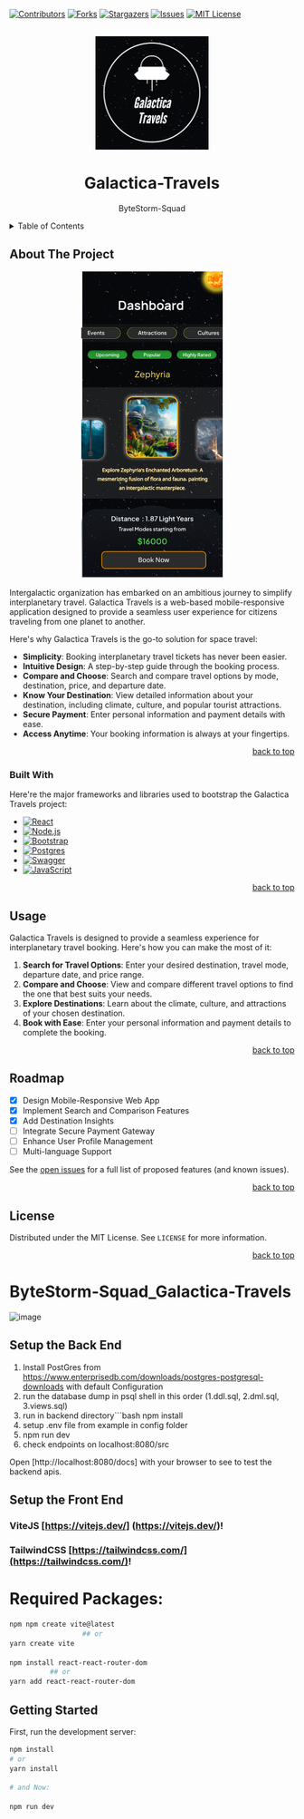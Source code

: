 <a name="readme-top"></a>

[![Contributors][contributors-shield]][contributors-url]
[![Forks][forks-shield]][forks-url]
[![Stargazers][stars-shield]][stars-url]
[![Issues][issues-shield]][issues-url]
[![MIT License][license-shield]][license-url]



<!-- PROJECT LOGO -->
<br />
<div align="center">
  <a href="https://github.com/ByteStorm-Squad/ByteStorm-Squad_Galactica-Travels">
    <img src="asset/Web capture_20-8-2023_23181_www.figma.com.jpeg" alt="Logo" width="200" height="200">
  </a>

  <h1 align="center">Galactica-Travels</h1>

  <p align="center">
    ByteStorm-Squad
    <br />
  </p>
</div>



<!-- TABLE OF CONTENTS -->
<details>
  <summary>Table of Contents</summary>
  <ol>
    <li>
      <a href="#about-the-project">About The Project</a>
      <ul>
        <li><a href="#built-with">Built With</a></li>
      </ul>
    </li>
    <li><a href="#usage">Usage</a></li>
    <li><a href="#roadmap">Roadmap</a></li>
    <li><a href="#license">License</a></li>
  </ol>
</details>



<!-- ABOUT THE PROJECT -->
## About The Project
<div align="center">
  <img src="asset/Pasted%20image.png" alt="Logo" width="250">
</div>

Intergalactic organization has embarked on an ambitious journey to simplify interplanetary travel. Galactica Travels is a web-based mobile-responsive application designed to provide a seamless user experience for citizens traveling from one planet to another.

Here's why Galactica Travels is the go-to solution for space travel:
* **Simplicity**: Booking interplanetary travel tickets has never been easier.
* **Intuitive Design**: A step-by-step guide through the booking process.
* **Compare and Choose**: Search and compare travel options by mode, destination, price, and departure date.
* **Know Your Destination**: View detailed information about your destination, including climate, culture, and popular tourist attractions.
* **Secure Payment**: Enter personal information and payment details with ease.
* **Access Anytime**: Your booking information is always at your fingertips.


<p align="right"><a href="#readme-top">back to top</a></p>



### Built With

Here're the major frameworks and libraries used to bootstrap the Galactica Travels project:

* [![React][React.js]][React-url]
* [![Node.js][Node.js]][Node-url]
* [![Bootstrap][Bootstrap.com]][Bootstrap-url]
* [![Postgres][Postgres.com]][Postgres-url]
* [![Swagger][Swagger.io]][Swagger-url]
* [![JavaScript][JavaScript.com]][JavaScript-url]

<p align="right"><a href="#readme-top">back to top</a></p>

<!-- USAGE EXAMPLES -->
## Usage

Galactica Travels is designed to provide a seamless experience for interplanetary travel booking. Here's how you can make the most of it:

1. **Search for Travel Options**: Enter your desired destination, travel mode, departure date, and price range.
2. **Compare and Choose**: View and compare different travel options to find the one that best suits your needs.
3. **Explore Destinations**: Learn about the climate, culture, and attractions of your chosen destination.
4. **Book with Ease**: Enter your personal information and payment details to complete the booking.

<p align="right"><a href="#readme-top">back to top</a></p>





## Roadmap

- [x] Design Mobile-Responsive Web App
- [x] Implement Search and Comparison Features
- [x] Add Destination Insights
- [ ] Integrate Secure Payment Gateway
- [ ] Enhance User Profile Management
- [ ] Multi-language Support

See the [open issues](https://github.com/ByteStorm-Squad/ByteStorm-Squad_Galactica-Travels/issues) for a full list of proposed features (and known issues).

<p align="right"><a href="#readme-top">back to top</a></p>


<!-- LICENSE -->
## License

Distributed under the MIT License. See `LICENSE` for more information.

<p align="right"><a href="#readme-top">back to top</a></p>

[contributors-shield]: https://img.shields.io/github/contributors/ByteStorm-Squad/ByteStorm-Squad_Galactica-Travels.svg?style=for-the-badge
[contributors-url]: https://github.com/ByteStorm-Squad/ByteStorm-Squad_Galactica-Travels/graphs/contributors
[forks-shield]: https://img.shields.io/github/forks/ByteStorm-Squad/ByteStorm-Squad_Galactica-Travels.svg?style=for-the-badge
[forks-url]: https://github.com/ByteStorm-Squad/ByteStorm-Squad_Galactica-Travels/network/members
[stars-shield]: https://img.shields.io/github/stars/ByteStorm-Squad/ByteStorm-Squad_Galactica-Travels.svg?style=for-the-badge
[stars-url]: https://github.com/ByteStorm-Squad/ByteStorm-Squad_Galactica-Travels/stargazers
[issues-shield]: https://img.shields.io/github/issues/ByteStorm-Squad/ByteStorm-Squad_Galactica-Travels.svg?style=for-the-badge
[issues-url]: https://github.com/ByteStorm-Squad/ByteStorm-Squad_Galactica-Travels/issues
[license-shield]: https://img.shields.io/github/license/ByteStorm-Squad/ByteStorm-Squad_Galactica-Travels.svg?style=for-the-badge
[license-url]: https://github.com/ByteStorm-Squad/ByteStorm-Squad_Galactica-Travels/blob/master/LICENSE.txt
[product-screenshot]: images/screenshot.png
[Next.js]: https://img.shields.io/badge/next.js-000000?style=for-the-badge&logo=nextdotjs&logoColor=white
[Next-url]: https://nextjs.org/
[React.js]: https://img.shields.io/badge/React-20232A?style=for-the-badge&logo=react&logoColor=61DAFB
[React-url]: https://reactjs.org/
[Vue.js]: https://img.shields.io/badge/Vue.js-35495E?style=for-the-badge&logo=vuedotjs&logoColor=4FC08D
[Vue-url]: https://vuejs.org/
[Angular.io]: https://img.shields.io/badge/Angular-DD0031?style=for-the-badge&logo=angular&logoColor=white
[Angular-url]: https://angular.io/
[Svelte.dev]: https://img.shields.io/badge/Svelte-4A4A55?style=for-the-badge&logo=svelte&logoColor=FF3E00
[Svelte-url]: https://svelte.dev/
[Laravel.com]: https://img.shields.io/badge/Laravel-FF2D20?style=for-the-badge&logo=laravel&logoColor=white
[Laravel-url]: https://laravel.com
[Bootstrap.com]: https://img.shields.io/badge/Bootstrap-563D7C?style=for-the-badge&logo=bootstrap&logoColor=white
[Bootstrap-url]: https://getbootstrap.com
[JQuery.com]: https://img.shields.io/badge/jQuery-0769AD?style=for-the-badge&logo=jquery&logoColor=white
[JQuery-url]: https://jquery.com 
[Node.js]: https://img.shields.io/badge/Node.js-43853D?style=for-the-badge&logo=nodedotjs&logoColor=white
[Node-url]: https://nodejs.org/
[Postgres.com]: https://img.shields.io/badge/PostgreSQL-316192?style=for-the-badge&logo=postgresql&logoColor=white
[Postgres-url]: https://www.postgresql.org/
[Swagger.io]: https://img.shields.io/badge/Swagger-85EA2D?style=for-the-badge&logo=swagger&logoColor=white
[Swagger-url]: https://swagger.io/
[JavaScript.com]: https://img.shields.io/badge/JavaScript-F7DF1E?style=for-the-badge&logo=javascript&logoColor=black
[JavaScript-url]: https://www.javascript.com/

# ByteStorm-Squad_Galactica-Travels

![image](https://github.com/ByteStorm-Squad/ByteStorm-Squad_Galactica-Travels/assets/101160077/caf2605d-128c-4667-8fe7-70bc9e481200)


## Setup the Back End

1. Install PostGres from https://www.enterprisedb.com/downloads/postgres-postgresql-downloads with default Configuration
2. run the database dump in psql shell in this order (1.ddl.sql, 2.dml.sql, 3.views.sql)
3. run in backend directory```bash
npm install 
4. setup .env file from example in config folder
5. npm run dev
6. check endpoints on localhost:8080/src

Open [http://localhost:8080/docs] with your browser to see to test the backend apis.

## Setup the Front End

### ViteJS [https://vitejs.dev/] (https://vitejs.dev/)!

### TailwindCSS [https://tailwindcss.com/](https://tailwindcss.com/)!

# Required Packages:

```bash
npm npm create vite@latest
                  ## or
yarn create vite

npm install react-react-router-dom
          ## or
yarn add react-react-router-dom
```

## Getting Started

First, run the development server:

```bash
npm install
# or
yarn install

# and Now:

npm run dev
